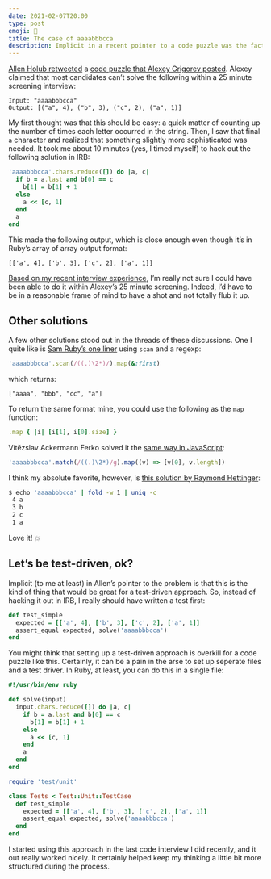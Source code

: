 ```yaml
---
date: 2021-02-07T20:00
type: post
emoji: 🧩
title: The case of aaaabbbcca
description: Implicit in a recent pointer to a code puzzle was the fact that a test-driven approach would be perfect.
---
```


[Allen Holub retweeted][aht] a [code puzzle that Alexey Grigorev posted][agt]. Alexey claimed that most candidates can’t solve the following within a 25 minute screening interview:

```
Input: "aaaabbbcca"
Output: [("a", 4), ("b", 3), ("c", 2), ("a", 1)]
```

My first thought was that this should be easy: a quick matter of counting up the number of times each letter occurred in the string. Then, I saw that final `a` character and realized that something slightly more sophisticated was needed. It took me about 10 minutes (yes, I timed myself) to hack out the following solution in IRB:

```ruby
'aaaabbbcca'.chars.reduce([]) do |a, c|
  if b = a.last and b[0] == c
    b[1] = b[1] + 1
  else
    a << [c, 1]
  end
  a
end
```

This made the following output, which is close enough even though it’s in Ruby’s array of array output format:

```
[['a', 4], ['b', 3], ['c', 2], ['a', 1]]
```

[Based on my recent interview experience][ego], I’m really not sure I could have been able to do it within Alexey’s 25 minute screening. Indeed, I’d have to be in a reasonable frame of mind to have a shot and not totally flub it up.

## Other solutions

A few other solutions stood out in the threads of these discussions. One I quite like is [Sam Ruby’s one liner][sr] using `scan` and a regexp:

```ruby
'aaaabbbcca'.scan(/((.)\2*)/).map(&:first)
```

which returns:

```
["aaaa", "bbb", "cc", "a"]
```

To return the same format mine, you could use the following as the `map` function:

```ruby
.map { |i| [i[1], i[0].size] }
```

Vítězslav Ackermann Ferko solved it the [same way in JavaScript][vat]:

```js
'aaaabbbcca'.match(/((.)\2*)/g).map((v) => [v[0], v.length])
```

I think my absolute favorite, however, is [this solution by Raymond Hettinger][rht]:

```sh
$ echo 'aaaabbbcca' | fold -w 1 | uniq -c
 4 a
 3 b
 2 c
 1 a
```

Love it! 💥

## Let’s be test-driven, ok?

Implicit (to me at least) in Allen’s pointer to the problem is that this is the kind of thing that would be great for a test-driven approach. So, instead of hacking it out in IRB, I really should have written a test first:

```ruby
def test_simple
  expected = [['a', 4], ['b', 3], ['c', 2], ['a', 1]]
  assert_equal expected, solve('aaaabbbcca')
end
```

You might think that setting up a test-driven approach is overkill for a code puzzle like this. Certainly, it can be a pain in the arse to set up seperate files and a test driver. In Ruby, at least, you can do this in a single file:

```ruby
#!/usr/bin/env ruby

def solve(input)
  input.chars.reduce([]) do |a, c|
    if b = a.last and b[0] == c
      b[1] = b[1] + 1
    else
      a << [c, 1]
    end
    a
  end
end

require 'test/unit'

class Tests < Test::Unit::TestCase
  def test_simple
    expected = [['a', 4], ['b', 3], ['c', 2], ['a', 1]]
    assert_equal expected, solve('aaaabbbcca')
  end
end
```

I started using this approach in the last code interview I did recently, and it out really worked nicely. It certainly helped keep my thinking a little bit more structured during the process.

[aht]: https://twitter.com/allenholub/status/1357115515672555520
[agt]: https://twitter.com/Al_Grigor/status/1357028887209902088
[ego]: /software/interviews/tripping-over-my-own-ego
[sr]: https://twitter.com/samruby/status/1358404706910011395
[rht]: https://twitter.com/raymondh/status/1358120906258673665
[vat]: https://twitter.com/vitezslavferko/status/1357506302725996546
